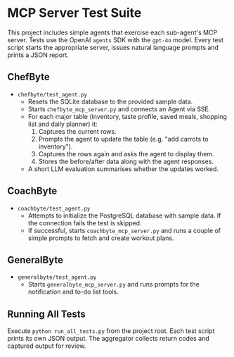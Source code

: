 # MCP Server Test Suite

This project includes simple agents that exercise each sub-agent's MCP server.
Tests use the OpenAI `agents` SDK with the `gpt-4o` model.  Every test script
starts the appropriate server, issues natural language prompts and prints a JSON
report.

## ChefByte
* `chefbyte/test_agent.py`
  - Resets the SQLite database to the provided sample data.
  - Starts `chefbyte_mcp_server.py` and connects an Agent via SSE.
  - For each major table (inventory, taste profile, saved meals, shopping list
    and daily planner) it:
    1. Captures the current rows.
    2. Prompts the agent to update the table (e.g. "add carrots to inventory").
    3. Captures the rows again and asks the agent to display them.
    4. Stores the before/after data along with the agent responses.
  - A short LLM evaluation summarises whether the updates worked.

## CoachByte
* `coachbyte/test_agent.py`
  - Attempts to initialize the PostgreSQL database with sample data. If the
    connection fails the test is skipped.
  - If successful, starts `coachbyte_mcp_server.py` and runs a couple of simple
    prompts to fetch and create workout plans.

## GeneralByte
* `generalbyte/test_agent.py`
  - Starts `generalbyte_mcp_server.py` and runs prompts for the notification and
    to-do list tools.

## Running All Tests
Execute `python run_all_tests.py` from the project root. Each test script prints
its own JSON output. The aggregator collects return codes and captured output for
review.
